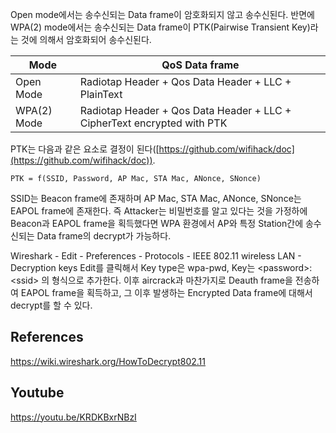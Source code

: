 Open mode에서는 송수신되는 Data frame이 암호화되지 않고 송수신된다. 반면에 WPA(2) mode에서는 송수신되는 Data frame이 PTK(Pairwise Transient Key)라는 것에 의해서 암호화되어 송수신된다.

|Mode|QoS Data frame|
|-|-|
|Open Mode|Radiotap Header + Qos Data Header + LLC + PlainText  |
|WPA(2) Mode|Radiotap Header + Qos Data Header + LLC + CipherText encrypted with PTK|

PTK는 다음과 같은 요소로 결정이 된다([https://github.com/wifihack/doc](https://github.com/wifihack/doc)).

```
PTK = f(SSID, Password, AP Mac, STA Mac, ANonce, SNonce)
```

SSID는 Beacon frame에 존재하며 AP Mac, STA Mac, ANonce, SNonce는 EAPOL frame에 존재한다. 즉 Attacker는 비밀번호를 알고 있다는 것을 가정하에 Beacon과 EAPOL frame을 획득했다면 WPA 환경에서 AP와 특정 Station간에 송수신되는 Data frame의 decrypt가 가능하다.

Wireshark - Edit - Preferences - Protocols - IEEE 802.11 wireless LAN - Decryption keys Edit를 클릭해서 Key type은 wpa-pwd, Key는 \<password\>:\<ssid\> 의 형식으로 추가한다. 이후 aircrack과 마찬가지로 Deauth frame을 전송하여 EAPOL frame을 획득하고, 그 이후 발생하는 Encrypted Data frame에 대해서 decrypt를 할 수 있다. 

## References
https://wiki.wireshark.org/HowToDecrypt802.11

## Youtube
https://youtu.be/KRDKBxrNBzI